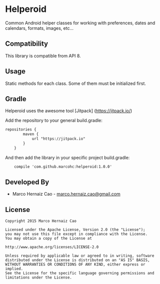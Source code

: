 Helperoid
==============

Common Android helper classes for working with preferences, dates and calendars, formats, images, etc...


Compatibility
-------------

This library is compatible from API 8.

Usage
-----

Static methods for each class. Some of them must be initialized first.

Gradle
------

Helperoid uses the awesome tool [Jitpack] (https://jitpack.io/)

Add the repository to your general build.gradle:

``` xml
repositories {
	    maven {
	        url "https://jitpack.io"
	    }
	}
```

And then add the library in your specific project build.gradle:

``` xml
    compile 'com.github.marcohc:helperoid:1.0.0'
```

Developed By
------------

* Marco Hernaiz Cao - <marco.hernaiz.cao@gmail.com>
 
License
-------

    Copyright 2015 Marco Hernaiz Cao
    
    Licensed under the Apache License, Version 2.0 (the "License");
    you may not use this file except in compliance with the License.
    You may obtain a copy of the License at
    
    http://www.apache.org/licenses/LICENSE-2.0
    
    Unless required by applicable law or agreed to in writing, software
    distributed under the License is distributed on an "AS IS" BASIS,
    WITHOUT WARRANTIES OR CONDITIONS OF ANY KIND, either express or implied.
    See the License for the specific language governing permissions and
    limitations under the License.
